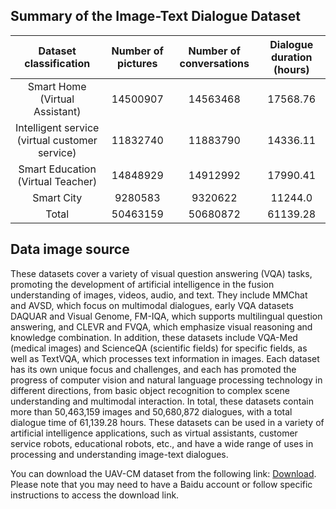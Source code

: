 ## Summary of the Image-Text Dialogue Dataset

| Dataset classification      | Number of pictures  | Number of conversations  | Dialogue duration (hours) |
|:----------:|:--------:|:--------:|:--------:|
| Smart Home (Virtual Assistant) | 14500907 | 14563468 | 17568.76 |
| Intelligent service (virtual customer service) | 11832740 | 11883790 | 14336.11 |
| Smart Education (Virtual Teacher) | 14848929 | 14912992 | 17990.41 |
| Smart City       | 9280583  | 9320622  | 11244.0  |
| Total         | 50463159 | 50680872 | 61139.28 |

## Data image source
These datasets cover a variety of visual question answering (VQA) tasks, promoting the development of artificial intelligence in the fusion understanding of images, videos, audio, and text. 
They include MMChat and AVSD, which focus on multimodal dialogues, early VQA datasets DAQUAR and Visual Genome, FM-IQA, which supports multilingual question answering, and CLEVR and FVQA, which emphasize visual reasoning and knowledge combination. In addition, these datasets include VQA-Med (medical images) and ScienceQA (scientific fields) for specific fields, as well as TextVQA, which processes text information in images. Each dataset has its own unique focus and challenges, and each has promoted the progress of computer vision and natural language processing technology in different directions, from basic object recognition to complex scene understanding and multimodal interaction.
In total, these datasets contain more than 50,463,159 images and 50,680,872 dialogues, with a total dialogue time of 61,139.28 hours. These datasets can be used in a variety of artificial intelligence applications, such as virtual assistants, customer service robots, educational robots, etc., and have a wide range of uses in processing and understanding image-text dialogues.

You can download the UAV-CM dataset from the following link: [Download](https://pan.baidu.com/s/1oSgsOdYbkytEzjRqjZkIDg#list/path=%2F). Please note that you may need to have a Baidu account or follow specific instructions to access the download link.
